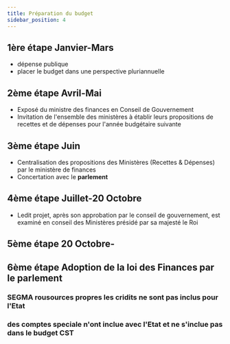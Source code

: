 ```yaml
---
title: Préparation du budget
sidebar_position: 4
---
```


## 1ère étape Janvier-Mars

- dépense publique
- placer le budget dans une perspective pluriannuelle

## 2ème étape Avril-Mai

- Exposé du ministre des finances en Conseil de Gouvernement
- Invitation de l'ensemble des ministères à établir leurs propositions de recettes et de dépenses pour l'année budgétaire suivante

## 3ème étape Juin

- Centralisation des propositions des Ministères (Recettes & Dépenses) par le ministère de finances
- Concertation avec le **parlement**

## 4ème étape Juillet-20 Octobre

- Ledit projet, après son approbation par le conseil de gouvernement, est examiné en conseil des Ministères présidé par sa majesté le Roi

## 5ème étape 20 Octobre-

## 6ème étape Adoption de la loi des Finances par le parlement

### SEGMA rousources propres les cridits ne sont pas inclus pour l'Etat

### des comptes speciale n'ont inclue avec l'Etat et ne s'inclue pas dans le budget CST
